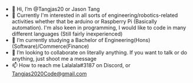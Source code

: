 - 👋 Hi, I’m @Tangjas20 or Jason Tang
- 👀 Currently I'm interested in all sorts of engineering/robotics-related activities whether that be arduino or Raspberry Pi (Basically automation).
      I'm also keen in programming, I would like to code in many different languages (Still fairly inexperienced)
- 🌱 I’m currently studying a Bachelor of Engineering(Hons)(Software)/Commerce(Finance)
- 💞️ I’m looking to collaborate on literally anything. If you want to talk or do anything, just shoot me a message
- 📫 How to reach me Lalalala#3187 on Discord, or Tangjas2020Code@gmail.com

<!---
Tangjas20/Tangjas20 is a ✨ special ✨ repository because its `README.md` (this file) appears on your GitHub profile.
You can click the Preview link to take a look at your changes.
--->
